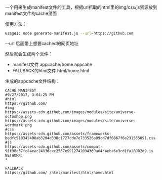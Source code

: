 一个用来生成manifest文件的工具，根据url抓取的html里的img/css/js资源放到manifest文件的cache里面

使用方法：
```bash
usage1: node generate-manifest.js --url=https://github.com
```

--url 后面带上想要cached的网页地址

然后就会生成两个文件：
* manifest文件 appcache/home.appcahe
* FALLBACK的html文件 html/home.html

生成的appcache文件结构：
```
CACHE MANIFEST
#9/27/2017, 3:04:25 PM
#html
https://github.com/
#img
https://assets-cdn.github.com/images/modules/site/universe-octoshop.png
https://assets-cdn.github.com/images/modules/site/universe-wordmark.png
#css
https://assets-cdn.github.com/assets/frameworks-bedfc518345498ab3204d330c1727cde7e733526a09cd7df6867f6a231565091.css
#js
https://assets-cdn.github.com/assets/compat-91f98c37fc84eac24836eec2567e9912742094369a04c4eba6e3cd1fa18902d9.js
NETWORK:
*

FALLBACK
https://github.com/ /html/manifest/html/home.html
``` 



